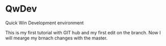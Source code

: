 # QwDev
Quick Win Development environment

This is my first tutorial with GIT hub and my first edit on the branch. Now I will mearge my brnach changes with the master.
